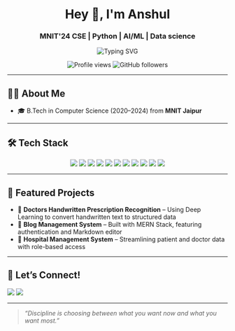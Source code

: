 <h1 align="center">Hey 👋, I'm Anshul</h1>
<h3 align="center"> MNIT'24 CSE | Python | AI/ML | Data science</h3>

<p align="center">
  <img src="https://readme-typing-svg.demolab.com?font=Fira+Code&size=22&pause=1000&color=00ADB5&center=true&vCenter=true&width=435&lines=Curiosity+to+Creativity;Tech+Learner+and+Explorer" alt="Typing SVG" />
</p>

<p align="center">
  <img src="https://komarev.com/ghpvc/?username=ansh26748ar&label=Profile%20Views&color=0e75b6&style=flat" alt="Profile views" />
  <img src="https://img.shields.io/github/followers/ansh26748ar?label=Followers&logo=github&style=flat" alt="GitHub followers" />
</p>

---

## 🧑‍💻 About Me

- 🎓 B.Tech in Computer Science (2020–2024) from **MNIT Jaipur**  

---

## 🛠️ Tech Stack

<p align="center">
  
  <!-- Languages -->
  <img src="https://img.shields.io/badge/Python-3670A0?style=flat&logo=python&logoColor=white" />
  <img src="https://img.shields.io/badge/C++-00599C?style=flat&logo=c%2b%2b&logoColor=white" />
  <img src="https://img.shields.io/badge/JavaScript-F7DF1E?style=flat&logo=javascript&logoColor=black" />
  
  <!-- AI/ML -->
  <img src="https://img.shields.io/badge/Deep Learning-FF6F00?style=flat&logo=tensorflow&logoColor=white" />
  <img src="https://img.shields.io/badge/NLP-8E44AD?style=flat&logo=spacy&logoColor=white" />
  <img src="https://img.shields.io/badge/Generative AI-FF4C4C?style=flat&logo=openai&logoColor=white" />


  <!-- Tools -->
  <img src="https://img.shields.io/badge/Git-F05032?style=flat&logo=git&logoColor=white" />
  <img src="https://img.shields.io/badge/GitHub-181717?style=flat&logo=github&logoColor=white" />
  <img src="https://img.shields.io/badge/Docker-2496ED?style=flat&logo=docker&logoColor=white" />
  <img src="https://img.shields.io/badge/AWS-232F3E?style=flat&logo=amazon-aws&logoColor=white" />
  <img src="https://img.shields.io/badge/MySQL-00758F?style=flat&logo=mysql&logoColor=white" />
 

</p>


---

## 📂 Featured Projects

- 🤖 **Doctors Handwritten Prescription Recognition** – Using Deep Learning to convert handwritten text to structured data  
- 📝 **Blog Management System** – Built with MERN Stack, featuring authentication and Markdown editor  
- 🏥 **Hospital Management System** – Streamlining patient and doctor data with role-based access  

---

## 🤝 Let’s Connect!

<p>
  <a href="https://www.linkedin.com/in/anshul-singh-081a40200/"><img src="https://img.shields.io/badge/-LinkedIn-0077B5?style=for-the-badge&logo=linkedin&logoColor=white" /></a>
  <a href="mailto:ansh26748ar@gmail.com"><img src="https://img.shields.io/badge/-Email-D14836?style=for-the-badge&logo=gmail&logoColor=white" /></a>
</p>

---

> *“Discipline is choosing between what you want now and what you want most.”*
